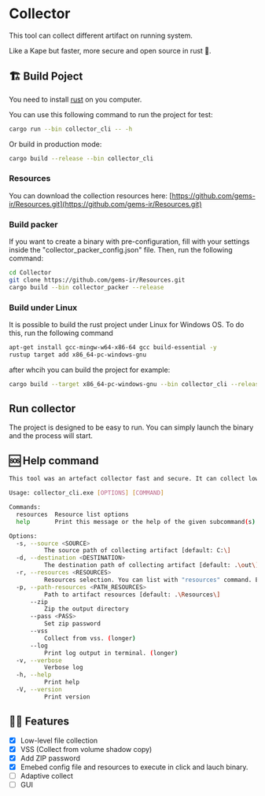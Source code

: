 # Collector

This tool can collect different artifact on running system.

Like a Kape but faster, more secure and open source in rust 🦀.

## 🏗️ Build Poject

You need to install [rust](https://www.rust-lang.org/fr/tools/install) on you computer.

You can use this following command to run the project for test:

```bash
cargo run --bin collector_cli -- -h
```

Or build in production mode:

```bash
cargo build --release --bin collector_cli
```

### Resources

You can download the collection resources here: [https://github.com/gems-ir/Resources.git](https://github.com/gems-ir/Resources.git) 

### Build packer

If you want to create a binary with pre-configuration, fill with your settings inside the "collector_packer_config.json" file.
Then, run the following command:

```bash
cd Collector
git clone https://github.com/gems-ir/Resources.git
cargo build --bin collector_packer --release
```

### Build under Linux

It is possible to build the rust project under Linux for Windows OS.
To do this, run the following command
```bash
apt-get install gcc-mingw-w64-x86-64 gcc build-essential -y
rustup target add x86_64-pc-windows-gnu
```
after whcih you can build the project for example:
```bash
cargo build --target x86_64-pc-windows-gnu --bin collector_cli --release
```

## Run collector

The project is designed to be easy to run.
You can simply launch the binary and the process will start.

## 🆘 Help command

```bash
This tool was an artefact collector fast and secure. It can collect low level files.

Usage: collector_cli.exe [OPTIONS] [COMMAND]

Commands:
  resources  Resource list options
  help       Print this message or the help of the given subcommand(s)

Options:
  -s, --source <SOURCE>
          The source path of collecting artifact [default: C:\]
  -d, --destination <DESTINATION>
          The destination path of collecting artifact [default: .\out\]
  -r, --resources <RESOURCES>
          Resources selection. You can list with "resources" command. Exemple: MFT,Prefetch,EVTX [default: All]
  -p, --path-resources <PATH_RESOURCES>
          Path to artifact resources [default: .\Resources\]
      --zip
          Zip the output directory
      --pass <PASS>
          Set zip password
      --vss
          Collect from vss. (longer)
      --log
          Print log output in terminal. (longer)
  -v, --verbose
          Verbose log
  -h, --help
          Print help
  -V, --version
          Print version
```

## 👨‍💻 Features

- [X] Low-level file collection
- [X] VSS (Collect from volume shadow copy)
- [X] Add ZIP password
- [X] Emebed config file and resources to execute in click and lauch binary.
- [ ] Adaptive collect
- [ ] GUI
